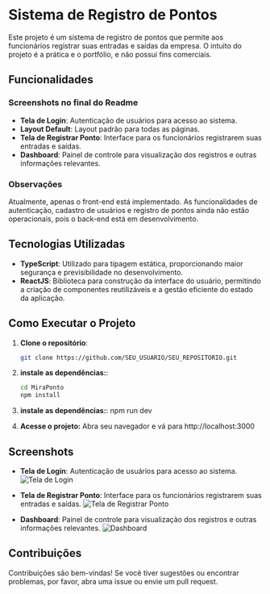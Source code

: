 # Sistema de Registro de Pontos

Este projeto é um sistema de registro de pontos que permite aos funcionários registrar suas entradas e saídas da empresa. O intuito do projeto é a prática e o portfólio, e não possui fins comerciais.

## Funcionalidades

### **Screenshots no final do Readme** ### 

- **Tela de Login**: Autenticação de usuários para acesso ao sistema.
- **Layout Default**: Layout padrão para todas as páginas.
- **Tela de Registrar Ponto**: Interface para os funcionários registrarem suas entradas e saídas.
- **Dashboard**: Painel de controle para visualização dos registros e outras informações relevantes.

### Observações
Atualmente, apenas o front-end está implementado. As funcionalidades de autenticação, cadastro de usuários e registro de pontos ainda não estão operacionais, pois o back-end está em desenvolvimento.

## Tecnologias Utilizadas

- **TypeScript**: Utilizado para tipagem estática, proporcionando maior segurança e previsibilidade no desenvolvimento.
- **ReactJS**: Biblioteca para construção da interface do usuário, permitindo a criação de componentes reutilizáveis e a gestão eficiente do estado da aplicação.

## Como Executar o Projeto

1. **Clone o repositório**:
   ```bash
   git clone https://github.com/SEU_USUARIO/SEU_REPOSITORIO.git

2. **instale as dependências:**:
   ```bash
   cd MiraPonto
   npm install

3. **instale as dependências:**:
   npm run dev

4. **Acesse o projeto:**
   Abra seu navegador e vá para http://localhost:3000

## Screenshots ##
- **Tela de Login**: Autenticação de usuários para acesso ao sistema.
  ![Tela de Login](screenshots/Login.png)
  
  
- **Tela de Registrar Ponto**: Interface para os funcionários registrarem suas entradas e saídas.
  ![Tela de Registrar Ponto](screenshots/registerpoint.png)
  
- **Dashboard**: Painel de controle para visualização dos registros e outras informações relevantes.
  ![Dashboard](screenshots/dashboard.png)

## Contribuições ##

Contribuições são bem-vindas! Se você tiver sugestões ou encontrar problemas, por favor, abra uma issue ou envie um pull request.
